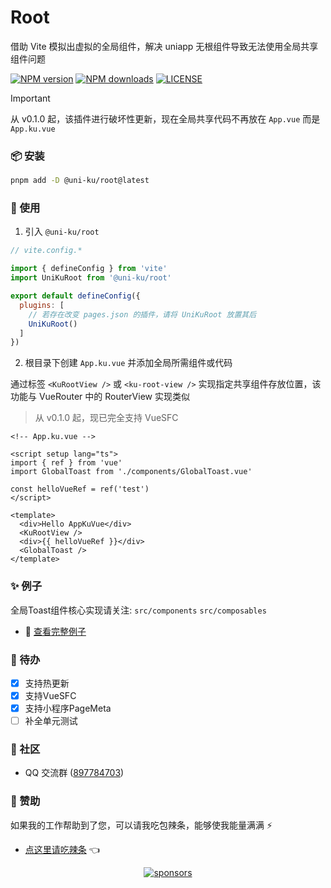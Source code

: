 # Root

借助 Vite 模拟出虚拟的全局组件，解决 uniapp 无根组件导致无法使用全局共享组件问题

[![NPM version](https://img.shields.io/npm/v/@uni-ku/root?color=92DCD2&labelColor=18181B&label=npm)](https://www.npmjs.com/package/@uni-ku/root)
[![NPM downloads](https://img.shields.io/npm/dw/@uni-ku/root?color=92DCD2&labelColor=18181B&label=downloads)](https://www.npmjs.com/package/@uni-ku/root)
[![LICENSE](https://img.shields.io/github/license/uni-ku/root?style=flat&color=92DCD2&labelColor=18181B&label=license)](https://www.npmjs.com/package/@uni-ku/root)

> [!IMPORTANT]
> 从 v0.1.0 起，该插件进行破坏性更新，现在全局共享代码不再放在 `App.vue` 而是 `App.ku.vue`

### 📦 安装

```bash
pnpm add -D @uni-ku/root@latest
```

### 🚀 使用

1. 引入 `@uni-ku/root`

```js
// vite.config.*

import { defineConfig } from 'vite'
import UniKuRoot from '@uni-ku/root'

export default defineConfig({
  plugins: [
    // 若存在改变 pages.json 的插件，请将 UniKuRoot 放置其后
    UniKuRoot()
  ]
})
```
2. 根目录下创建 `App.ku.vue` 并添加全局所需组件或代码

通过标签 `<KuRootView />` 或 `<ku-root-view />` 实现指定共享组件存放位置，该功能与 VueRouter 中的 RouterView 实现类似

> 从 v0.1.0 起，现已完全支持 VueSFC

```vue
<!-- App.ku.vue -->

<script setup lang="ts">
import { ref } from 'vue'
import GlobalToast from './components/GlobalToast.vue'

const helloVueRef = ref('test')
</script>

<template>
  <div>Hello AppKuVue</div>
  <KuRootView />
  <div>{{ helloVueRef }}</div>
  <GlobalToast />
</template>
```

### ✨ 例子

全局Toast组件核心实现请关注:  `src/components` `src/composables`

- 🔗 [查看完整例子](https://github.com/uni-ku/root/tree/main/examples)

### 📝 待办

- [x] 支持热更新
- [x] 支持VueSFC
- [x] 支持小程序PageMeta
- [ ] 补全单元测试

### 💬 社区

- QQ 交流群 ([897784703](https://qm.qq.com/q/hX1smd93MI))

### 💖 赞助

如果我的工作帮助到了您，可以请我吃包辣条，能够使我能量满满 ⚡

- [点这里请吃辣条](https://github.com/Skiyee/sponsors) 👈

<p align="center">
  <a href="https://github.com/Skiyee/sponsors">
    <img alt="sponsors" src="https://cdn.jsdelivr.net/gh/Skiyee/Skiyee/sponsors.svg"/>
  </a>
</p>
